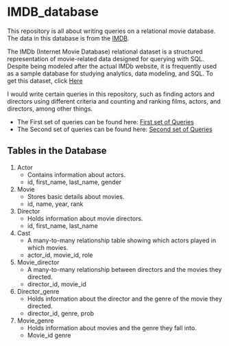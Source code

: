 # IMDB_database
This repository is all about writing queries on a relational movie database. The data in this database is from the [IMDB]( https://www.IMDB.COM/). 

The IMDb (Internet Movie Database) relational dataset is a structured representation of movie-related data designed for querying with SQL. Despite being modeled after the actual IMDb website, it is frequently used as a sample database for studying analytics, data modeling, and SQL. To get this dataset, click [Here](https://developer.imdb.com/non-commercial-datasets/)

I would write certain queries in this repository, such as finding actors and directors using different criteria and counting and ranking films, actors, and directors, among other things. 

- The First set of queries can be found here: [First set of Queries](./first_set_of_queries/4_questions.md)  
- The Second set of queries can be found here: [Second set of Queries](./second_set_of_queries/5_questions.md)

## Tables in the Database
1.	Actor
     -  Contains information about actors.
     -  id, first_name, last_name, gender
2.	Movie
    - Stores basic details about movies.
    - id, name, year, rank
3.	Director
    - Holds information about movie directors.
    - id, first_name, last_name
4.	Cast
    - A many-to-many relationship table showing which actors played in which movies.
    - actor_id, movie_id, role
5.	Movie_director
    - A many-to-many relationship between directors and the movies they directed.
    - director_id, movie_id
6.	Director_genre
    - Holds information about the director and the genre of the movie they directed.
    - director_id, genre, prob
7.	Movie_genre
    - Holds information about movies and the genre they fall into.
    - Movie_id genre
